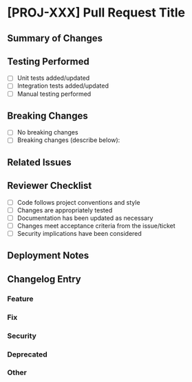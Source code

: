 # [PROJ-XXX] Pull Request Title

## Summary of Changes
<!-- Provide a clear and concise description of what changes this PR introduces -->

## Testing Performed
<!-- Describe the testing you have performed to validate your changes -->
- [ ] Unit tests added/updated
- [ ] Integration tests added/updated
- [ ] Manual testing performed

## Breaking Changes
<!-- List any breaking changes this PR introduces and the impact -->
- [ ] No breaking changes
- [ ] Breaking changes (describe below):

## Related Issues
<!-- Link to the related issues using the appropriate keywords -->
<!-- Examples: Closes #123, Fixes #456, Resolves JIRA-789, Addresses #101 -->

## Reviewer Checklist
<!-- These items should be checked by the reviewer -->
- [ ] Code follows project conventions and style
- [ ] Changes are appropriately tested
- [ ] Documentation has been updated as necessary
- [ ] Changes meet acceptance criteria from the issue/ticket
- [ ] Security implications have been considered

## Deployment Notes
<!-- Note any deployment considerations, database migrations, or post-deployment tasks -->

## Changelog Entry
<!-- Provide a succinct summary for the changelog in one of these categories -->
### Feature
<!-- New features or enhancements -->

### Fix
<!-- Bug fixes -->

### Security
<!-- Security-related changes -->

### Deprecated
<!-- Features being deprecated -->

### Other
<!-- Changes that don't fit the above categories -->